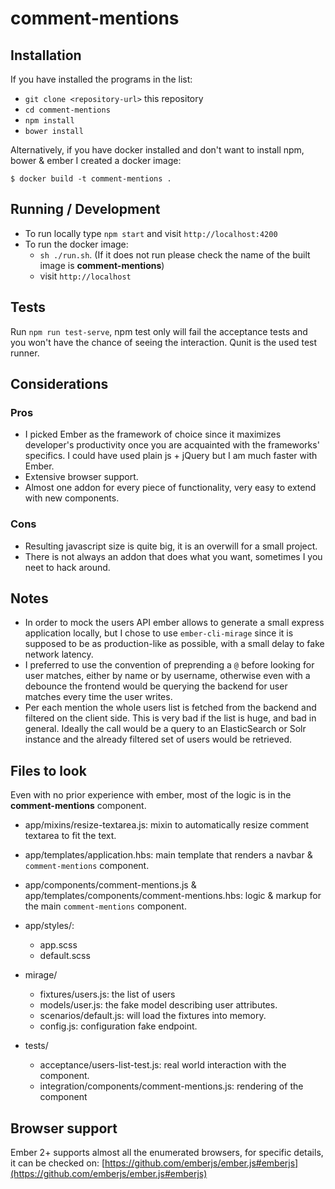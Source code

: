 # comment-mentions

## Installation

If you have installed the programs in the list:

* `git clone <repository-url>` this repository
* `cd comment-mentions`
* `npm install`
* `bower install`

Alternatively, if you have docker installed and don't want to install npm, bower & ember I created a docker image:

```
$ docker build -t comment-mentions .
```

## Running / Development

* To run locally type `npm start` and visit `http://localhost:4200`
* To run the docker image:
  * `sh ./run.sh`. (If it does not run please check the name of the built image is **comment-mentions**)
  * visit `http://localhost`

## Tests

Run `npm run test-serve`, npm test only will fail the acceptance tests and you won't have the chance of seeing the interaction. Qunit is the used test runner.

## Considerations 

### Pros

* I picked Ember as the framework of choice since it maximizes developer's productivity once you are acquainted with the frameworks' specifics. I could have used plain js + jQuery but I am much faster with Ember.
* Extensive browser support.
* Almost one addon for every piece of functionality, very easy to extend with new components.

### Cons

* Resulting javascript size is quite big, it is an overwill for a small project.
* There is not always an addon that does what you want, sometimes I you neet to hack around.

## Notes

* In order to mock the users API ember allows to generate a small express application locally, but I chose to use `ember-cli-mirage` since it is supposed to be as production-like as possible, with a small delay to fake network latency.
* I preferred to use the convention of preprending a `@` before looking for user matches, either by name or by username, otherwise even with a debounce the frontend would be querying the backend for user matches every time the user writes.
* Per each mention the whole users list is fetched from the backend and filtered on the client side. This is very bad if the list is huge, and bad in general. Ideally the call would be a query to an ElasticSearch or Solr instance and the already filtered set of users would be retrieved.

## Files to look

Even with no prior experience with ember, most of the logic is in the **comment-mentions** component.

  * app/mixins/resize-textarea.js: mixin to automatically resize comment textarea to fit the text.

  * app/templates/application.hbs: main template that renders a navbar & `comment-mentions` component.
  
  * app/components/comment-mentions.js & app/templates/components/comment-mentions.hbs: logic & markup for the main `comment-mentions` component.

  * app/styles/:
    * app.scss
    * default.scss

  * mirage/
    * fixtures/users.js: the list of users 
    * models/user.js: the fake model describing user attributes.
    * scenarios/default.js: will load the fixtures into memory.
    * config.js: configuration fake endpoint.

  * tests/
    * acceptance/users-list-test.js: real world interaction with the component.
    * integration/components/comment-mentions.js: rendering of the component


## Browser support

Ember 2+ supports almost all the enumerated browsers, for specific details, it can be checked on: [https://github.com/emberjs/ember.js#emberjs](https://github.com/emberjs/ember.js#emberjs)







